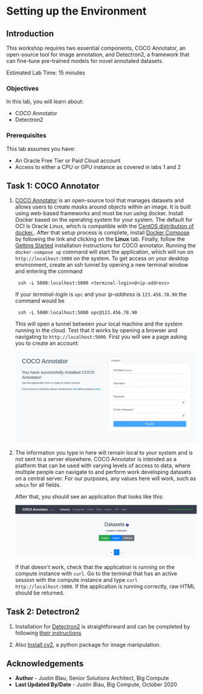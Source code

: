 # Setting up the Environment

## Introduction
This workshop requires two essential components, COCO Annotator, an open-source tool for image annotation, and Detectron2, a framework that can fine-tune pre-trained models for novel annotated datasets.

Estimated Lab Time:  15 minutes

### Objectives
In this lab, you will learn about:
* COCO Annotator
* Detectron2

### Prerequisites

This lab assumes you have:
- An Oracle Free Tier or Paid Cloud account
- Access to either a CPU or GPU instance as covered in labs 1 and 2

## Task 1: COCO Annotator

1. [COCO Annotator](https://github.com/jsbroks/coco-annotator) is an open-source tool that manages datasets and allows users to create masks around objects within an image. It is built using web-based frameworks and must be run using docker. Install Docker based on the operating system for your system. The default for OCI is Oracle Linux, which is compatible with the [CentOS distribution of docker.](https://docs.docker.com/engine/install/centos/). After that setup process is complete, install [Docker Compose](https://docs.docker.com/compose/install/) by following the link and clicking on the **Linux** tab. Finally, follow the [Getting Started](https://github.com/jsbroks/coco-annotator/wiki/Getting-Started) installation instructions for COCO annotator. Running the `docker-compose up` command will start the application, which will run on `http://localhost:5000` on the system. To get access on your desktop environment, create an ssh tunnel by opening a new terminal window and entering the command 

		ssh -L 5000:localhost:5000 <terminal-login>@<ip-address>  

	If your *terminal-login* is `opc` and your *ip-address* is `123.456.78.90` the command would be

		ssh -L 5000:localhost:5000 opc@123.456.78.90

	This will open a tunnel between your local machine and the system running in the cloud. Test that it works by opening a browser and navigating to `http://localhost:5000`. First you will see a page asking you to create an account:

	![COCO Annotator create user](images/coco-create-user.png)

2. The information you type in here will remain local to your system and is not sent to a server elsewhere. COCO Annotator is intended as a platform that can be used with varying levels of access to data, where multiple people can navigate to and perform work developing datasets on a central server. For our purposes, any values here will work, such as `admin` for all fields.

	After that, you should see an application that looks like this:

	![COCO Annotator homepage](images/coco-annotator-1.png)

	If that doesn't work, check that the application is running on the compute instance with `curl`. Go to the terminal that has an active session with the compute instance and type `curl http://localhost:5000`. If the application is running correctly, raw HTML should be returned.

## Task 2: Detectron2 

1. Installation for [Detectron2](https://github.com/facebookresearch/detectron2) is straightforward and can be completed by following [their instructions](https://detectron2.readthedocs.io/tutorials/install.html)

2. Also [Install cv2](https://pypi.org/project/opencv-python/), a python package for image manipulation.

## Acknowledgements
* **Author** - Justin Blau, Senior Solutions Architect, Big Compute
* **Last Updated By/Date** - Justin Blau, Big Compute, October 2020

